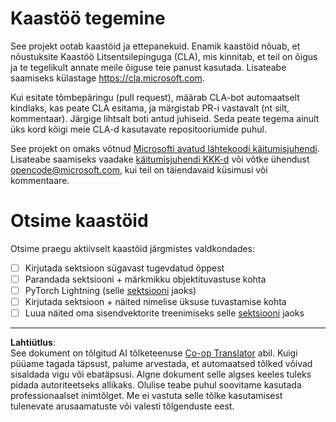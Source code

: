 <!--
CO_OP_TRANSLATOR_METADATA:
{
  "original_hash": "847a587aa1b83f4d00858183ff3ed18a",
  "translation_date": "2025-10-11T11:50:41+00:00",
  "source_file": "etc/CONTRIBUTING.md",
  "language_code": "et"
}
-->
# Kaastöö tegemine

See projekt ootab kaastöid ja ettepanekuid. Enamik kaastöid nõuab, et nõustuksite Kaastöö Litsentsilepinguga (CLA), mis kinnitab, et teil on õigus ja te tegelikult annate meile õiguse teie panust kasutada. Lisateabe saamiseks külastage https://cla.microsoft.com.

Kui esitate tõmbepäringu (pull request), määrab CLA-bot automaatselt kindlaks, kas peate CLA esitama, ja märgistab PR-i vastavalt (nt silt, kommentaar). Järgige lihtsalt boti antud juhiseid. Seda peate tegema ainult üks kord kõigi meie CLA-d kasutavate repositooriumide puhul.

See projekt on omaks võtnud [Microsofti avatud lähtekoodi käitumisjuhendi](https://opensource.microsoft.com/codeofconduct/). Lisateabe saamiseks vaadake [käitumisjuhendi KKK-d](https://opensource.microsoft.com/codeofconduct/faq/) või võtke ühendust [opencode@microsoft.com](mailto:opencode@microsoft.com), kui teil on täiendavaid küsimusi või kommentaare.

# Otsime kaastöid

Otsime praegu aktiivselt kaastöid järgmistes valdkondades:

- [ ] Kirjutada sektsioon sügavast tugevdatud õppest
- [ ] Parandada sektsiooni + märkmikku objektituvastuse kohta
- [ ] PyTorch Lightning (selle [sektsiooni](https://github.com/microsoft/AI-For-Beginners/blob/main/3-NeuralNetworks/05-Frameworks/README.md) jaoks)
- [ ] Kirjutada sektsioon + näited nimelise üksuse tuvastamise kohta
- [ ] Luua näited oma sisendvektorite treenimiseks selle [sektsiooni](https://github.com/microsoft/AI-For-Beginners/tree/main/5-NLP/15-LanguageModeling) jaoks

---

**Lahtiütlus**:  
See dokument on tõlgitud AI tõlketeenuse [Co-op Translator](https://github.com/Azure/co-op-translator) abil. Kuigi püüame tagada täpsust, palume arvestada, et automaatsed tõlked võivad sisaldada vigu või ebatäpsusi. Algne dokument selle algses keeles tuleks pidada autoriteetseks allikaks. Olulise teabe puhul soovitame kasutada professionaalset inimtõlget. Me ei vastuta selle tõlke kasutamisest tulenevate arusaamatuste või valesti tõlgenduste eest.